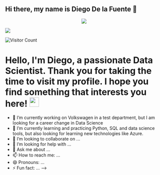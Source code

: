 ## Hi there, my name is Diego De la Fuente 👋

<div id="header" align="center">
  <img decoding="async" src="https://github.com/Delafupra/Banner_Diego/blob/main/Banner.png"/>
</div>

[![](https://img.shields.io/badge/LinkedIn-0077B5?style=for-the-badge&logo=linkedin&logoColor=white)](https://www.linkedin.com/in/diego-de-la-fuente-prats/)

![Visitor Count](https://komarev.com/ghpvc/?username=Delafupra&color=brightgreen)

<h1>
  Hello, I'm Diego, a passionate Data Scientist. Thank you for taking the time to visit my profile. I hope you find something that interests you here!
  <img decoding="async" src="https://media.giphy.com/media/hvRJCLFzcasrR4ia7z/giphy.gif" width="30px"/>
</h1>

- 🔭 I’m currently working on Volkswagen in a test department, but I am looking for a career change in Data Science
- 🌱 I’m currently learning and practicing Python, SQL and data science tools, but also looking for learning new technologies like Azure.
- 👯 I’m looking to collaborate on ...
- 🤔 I’m looking for help with ...
- 💬 Ask me about ...
- 📫 How to reach me: ...
- 😄 Pronouns: ...
- ⚡ Fun fact: ...
-->

